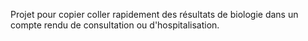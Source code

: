 Projet pour copier coller rapidement des résultats de biologie dans un compte rendu de consultation ou d'hospitalisation.
